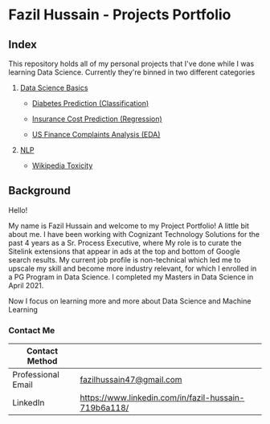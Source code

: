 # Fazil Hussain - Projects Portfolio



## Index

This repository holds all of my personal projects that I've done while I was
learning Data Science. Currently they're binned in two different categories

1.  [Data Science
    Basics](https://github.com/FazilH/Personal-Projects/tree/master/Data%20Science%20Basics)

    -   [Diabetes Prediction
        (Classification)](https://github.com/FazilH/Personal-Projects/tree/master/Data%20Science%20Basics/Diabetes%20Prediction%20(Classification))

    -   [Insurance Cost Prediction
        (Regression)](https://github.com/FazilH/Personal-Projects/tree/master/Data%20Science%20Basics/Insurance%20Cost%20Prediction%20(Regression))

    -   [US Finance Complaints Analysis
        (EDA)](https://github.com/FazilH/Personal-Projects/tree/master/Data%20Science%20Basics/US%20Finance%20Complaints%20Analysis%20(EDA))

2.  [NLP](https://github.com/FazilH/Personal-Projects/tree/master/NLP)

    -   [Wikipedia
        Toxicity](https://github.com/FazilH/Personal-Projects/tree/master/NLP/Wikipedia%20Toxicity)




## Background

Hello!

My name is Fazil Hussain and welcome to my Project Portfolio! A little bit about
me. I have been working with Cognizant Technology Solutions for the past 4 years
as a Sr. Process Executive, where My role is to curate the Sitelink extensions
that appear in ads at the top and bottom of Google search results. My current
job profile is non-technical which led me to upscale my skill and become more
industry relevant, for which I enrolled in a PG Program in Data Science. I
completed my Masters in Data Science in April 2021.

Now I focus on learning more and more about Data Science and Machine Learning



### Contact Me

| **Contact Method** |                                                             |
|--------------------|-------------------------------------------------------------|
| Professional Email | [fazilhussain47@gmail.com](mailto:fazilhussain47@gmail.com) |
| LinkedIn           | <https://www.linkedin.com/in/fazil-hussain-719b6a118/>      |
